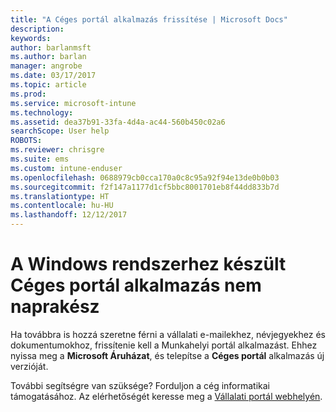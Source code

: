 ```yaml
---
title: "A Céges portál alkalmazás frissítése | Microsoft Docs"
description: 
keywords: 
author: barlanmsft
ms.author: barlan
manager: angrobe
ms.date: 03/17/2017
ms.topic: article
ms.prod: 
ms.service: microsoft-intune
ms.technology: 
ms.assetid: dea37b91-33fa-4d4a-ac44-560b450c02a6
searchScope: User help
ROBOTS: 
ms.reviewer: chrisgre
ms.suite: ems
ms.custom: intune-enduser
ms.openlocfilehash: 0688979cb0cca170a0c8c95a92f94e13de0b0b03
ms.sourcegitcommit: f2f147a1177d1cf5bbc8001701eb8f44dd833b7d
ms.translationtype: HT
ms.contentlocale: hu-HU
ms.lasthandoff: 12/12/2017
---
```

# <a name="your-company-portal-app-for-windows-is-out-of-date"></a>A Windows rendszerhez készült Céges portál alkalmazás nem naprakész

Ha továbbra is hozzá szeretne férni a vállalati e-mailekhez, névjegyekhez és dokumentumokhoz, frissítenie kell a Munkahelyi portál alkalmazást. Ehhez nyissa meg a **Microsoft Áruházat**, és telepítse a **Céges portál** alkalmazás új verzióját.

További segítségre van szüksége? Forduljon a cég informatikai támogatásához. Az elérhetőségét keresse meg a [Vállalati portál webhelyén](https://portal.manage.microsoft.com#HelpDeskDialog).

